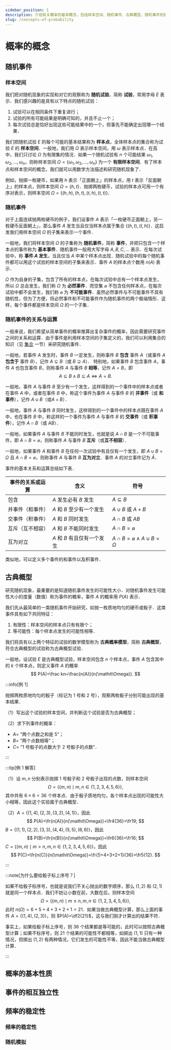 ```yaml
---
sidebar_position: 1
description: 介绍有关概率的基本概念，包括样本空间、随机事件、古典概型、随机事件的独立性、频率与概率的关系（大数定律）等．
slug: /concepts-of-probability
---
```


# 概率的概念

## 随机事件

### 样本空间

我们把对随机现象的实现和对它的观察称为 **随机试验**，简称 **试验**，常用字母 $E$ 表示．我们感兴趣的是具有以下特点的随机试验：

1. 试验可以在相同条件下重复进行；
2. 试验的所有可能结果是明确可知的，并且不止一个；
3. 每次试验总是恰好出现这些可能结果中的一个，但事先不能确定出现哪一个结果．

我们把随机试验 $E$ 的每个可能的基本结果称为 **样本点**，全体样本点的集合称为试验 $E$ 的 **样本空间**．一般地，我们用 $\mathit\Omega$ 表示样本空间，用 $\omega$ 表示样本点．在高中，我们只讨论 $\mathit\Omega$ 为有限集的情况．如果一个随机试验有 $n$ 个可能结果 $\omega_1,\omega_2,\dots,\omega_n$，则称样本空间 $\mathit\Omega=\{\omega_1,\omega_2,\dots,\omega_n\}$ 为一个 **有限样本空间**．有了样本点和样本空间的概念，我们就可以用数学方法描述和研究随机现象了．

例如，抛掷一枚硬币，如果用 $h$ 表示「正面朝上」的样本点，用 $t$ 表示「反面朝上」的样本点，则样本空间 $\mathit\Omega=\{h,t\}$．抛掷两枚硬币，试验的样本点可用一个有序对表示，则样本空间 $\mathit\Omega=\{(h,h),(h,t),(t,h),(t,t)\}$．

### 随机事件

对于上面连续抛两枚硬币的例子，我们设事件 $A$ 表示「一枚硬币正面朝上，另一枚硬币反面朝上」，那么事件 $A$ 发生当且仅当样本点属于集合 $\{(h,t),(t,h)\}$．这启发我们用样本空间 $\mathit\Omega$ 的子集来表示一个事件．

一般地，我们将样本空间 $\mathit\Omega$ 的子集称为 **随机事件**，简称 **事件**，并把只包含一个样本点的事件称为 **基本事件**．随机事件一般用大写字母 $A,B,C,\dots$ 表示．在每次试验中，称 **事件 $A$ 发生**，当且仅当 $A$ 中某个样本点出现．随机试验中的每个随机事件都可以用这个试验的样本空间的子集来表示．事件 $A$ 的样本点个数用 $n(A)$ 表示．

$\mathit\Omega$ 作为自身的子集，包含了所有的样本点，在每次试验中总有一个样本点发生，所以 $\mathit\Omega$ 总会发生，我们称 $\mathit\Omega$ 为 **必然事件**．而空集 $\varnothing$ 不包含任何样本点，在每次试验中都不会发生，我们称 $\varnothing$ 为 **不可能事件**．虽然必然事件与不可能事件不具有随机性，但为了方便，将必然事件和不可能事件作为随机事件的两个极端情形．这样，每个事件都是样本空间 $\mathit\Omega$ 的一个子集．

### 随机事件的关系与运算

一般来说，我们希望从简单事件的概率推算出复杂事件的概率，因此需要研究事件之间的关系和运算．由于事件是利用样本空间的子集定义的，我们可以利用集合的知识（见 [集合](../../algebra/basics/set.md) 一节）来研究随机事件．

一般地，若事件 $A$ 发生时，事件 $B$ 一定发生，则称事件 $B$ **包含** 事件 $A$（或事件 $A$ **包含于** 事件 $B$），记作 $A\subseteq B$（或 $B\supseteq A$）．
特别地，如果事件 $B$ 包含事件 $A$，事件 $A$ 也包含事件 $B$，则称事件 $A$ 与事件 $B$ **相等**，记作 $A=B$，即
$$
A\subseteq B\land B\subseteq A\iff A=B.
$$

一般地，事件 $A$ 与事件 $B$ 至少有一个发生，这样得到的一个事件中的样本点或者在事件 $A$ 中，或者在事件 $B$ 中，称这个事件为事件 $A$ 与事件 $B$ 的 **并事件**（或 **和事件**），记作 $A\cup B$（或$A+B$）．

一般地，事件 $A$ 与事件 $B$ 同时发生，这样得到的一个事件中的样本点既在事件 $A$ 中，也在事件 $B$ 中，称这样的一个事件为事件 $A$ 与事件 $B$ 的 **交事件**（或 **积事件**），记作 $A\cap B$（或 $AB$）．

一般地，如果事件 $A$ 与事件 $B$ 不能同时发生，也就是说 $A\cap B$ 是一个不可能事件，即 $A\cap B=\varnothing$，则称事件 $A$ 与事件 $B$ **互斥**（或**互不相容**）．

一般地，如果事件 $A$ 和事件 $B$ 在任何一次试验中有且仅有一个发生，即 $A\cup B=\mathit\Omega$ 且 $A\cap B=\varnothing$，则称事件 $A$ 与事件 $B$ **互为对立**．事件 $A$ 的对立事件记为 $\bar A$．

事件的基本关系和运算总结如下表．

| 事件的关系或运算 | 含义                        | 符号                                      |
| ---------------- | --------------------------- | ----------------------------------------- |
| 包含             | $A$ 发生必有 $B$ 发生       | $A\subseteq B$                            |
| 并事件（和事件） | $A$ 和 $B$ 至少有一个发生   | $A\cup B$ 或 $A+B$                        |
| 交事件（积事件） | $A$ 和 $B$ 同时发生         | $A\cap B$ 或 $AB$                         |
| 互斥（互不相容） | $A$ 和 $B$ 不能同时发生     | $A\cap B=\varnothing$                     |
| 互为对立         | $A$ 和 $B$ 有且仅有一个发生 | $A\cap B=\varnothing\land A\cup B=\mathit\Omega$ |


类似地，可以定义多个事件的和事件以及积事件．

## 古典概型

研究随机现象，最重要的是知道随机事件发生的可能性大小．对随机事件发生可能性大小的度量（数值）称为事件的概率，事件 $A$ 的概率用 $P(A)$ 表示．

我们先从最简单的一类随机事件开始研究，如抛一枚质地均匀的硬币或骰子．这类事件具有如下共同特征：

1. 有限性：样本空间的样本点只有有限个；
2. 等可能性：每个样本点发生的可能性相等．

我们将具有以上两个特征的试验的数学模型称为 **古典概率模型**，简称 **古典概型**，符合古典概型的试验称为古典概型试验．

一般地，设试验 $E$ 是古典概型试验，样本空间包含 $n$ 个样本点，事件 $A$ 包含其中的 $k$ 个样本点，则定义事件 $A$ 的概率
$$
P(A)=\frac kn=\frac{n(A)}{n(\mathit\Omega)}.
$$

:::info[例 1]

抛掷两枚质地均匀的骰子（标记为 1 号和 2 号），观察两枚骰子分别可能出现的基本结果．

（1）写出这个试验的样本空间，并判断这个试验是否为古典概型；

（2）求下列事件的概率：
- $A=$ “两个点数之和是 $5$”；
- $B=$ “两个点数相等”；
- $C=$ “1 号骰子的点数大于 2 号骰子的点数”．

:::

:::tip[例 1 解答]

（1）设 $m,n$ 分别表示抛掷 1 号骰子和 2 号骰子出现的点数，则样本空间
$$
\mathit\Omega=\{(m,n)\mid m,n\in\{1,2,3,4,5,6\}\},
$$
其中共有 $6\times6=36$ 个样本点．由于骰子质地均匀，各个样本点出现的可能性大小相等，因此这个实验属于古典概型．

（2）$A=\{(1,4),(2,3),(3,2),(4,1)\}$，因此
$$
P(A)=\fr{n(A)}{n(\mathit\Omega)}=\fr4{36}=\fr19;
$$
$B=\{(1,1),(2,2),(3,3),(4,4),(5,5),(6,6)\}$，因此
$$
P(B)=\fr{n(B)}{n(\mathit\Omega)}=\fr6{36}=\fr16;
$$
$C=\{(m,n)\mid m>n,m,n\in\{1,2,3,4,5,6\}\}$，因此
$$
P(C)=\fr{n(C)}{n(\mathit\Omega)}=\fr{5+4+3+2+1}{36}=\fr5{12}.
$$

:::

:::note[为什么要给骰子标上序号？]

如果不给骰子标序号，也就是说我们不关心抛出的数字顺序，那么 $(1,2)$ 和 $(2,1)$ 就是同一个样本点．我们不妨让小数在前，大数在后，则样本空间
$$
\mathit\Omega=\{(m,n)\mid m\le n,m,n\in\{1,2,3,4,5,6\}\},
$$
此时 $n(\mathit\Omega)=6+5+4+3+2+1=21$．如果当做古典概型计算，那么上面的事件 $A=\{(1,4),(2,3)\}$，则 $P(A)=\df2{21}$，这与我们刚才计算出的结果不符．

事实上，如果给骰子标上序号，则 $36$ 个结果都是等可能的，此时可以按照古典概型计算；如果不标序号，则 $21$ 个结果的可能性不都相等，如掷出 $(1,1)$ 只有一种情况，但掷出 $(1,2)$ 有两种情况，它们发生的可能性不等，因此不能当做古典概型计算．

:::

## 概率的基本性质

## 事件的相互独立性

## 频率的稳定性

### 频率的稳定性

### 随机模拟